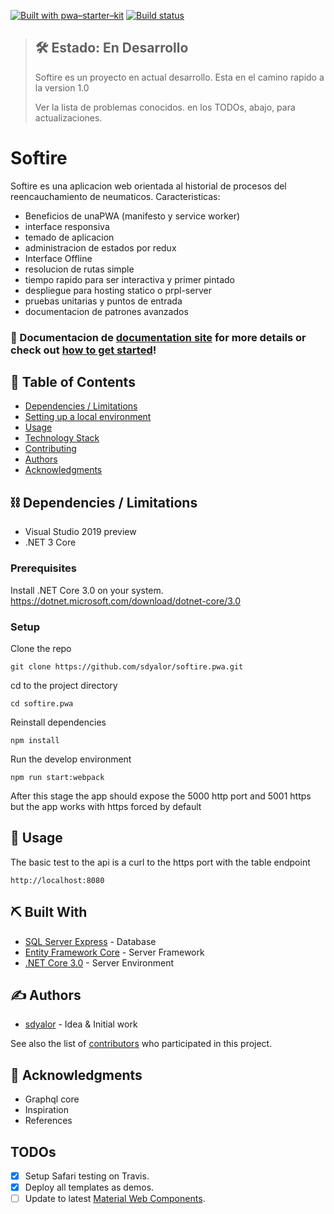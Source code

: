 [![Built with pwa–starter–kit](https://img.shields.io/badge/built_with-pwa–starter–kit_-blue.svg)](https://github.com/Polymer/pwa-starter-kit "Built with pwa–starter–kit")
[![Build status](https://api.travis-ci.org/Polymer/pwa-starter-kit.svg?branch=master)](https://travis-ci.org/Polymer/pwa-starter-kit)

> ## 🛠 Estado: En Desarrollo
> Softire es un proyecto en actual desarrollo. Esta en el camino rapido a la version 1.0
>
> Ver la lista de problemas conocidos. en los TODOs, abajo, para actualizaciones.

# Softire

Softire es una aplicacion web orientada al historial de procesos del reencauchamiento de neumaticos.
Caracteristicas:
- Beneficios de unaPWA (manifesto y service worker)
- interface responsiva
- temado de aplicacion
- administracion de estados por redux
- Interface Offline
- resolucion de rutas simple
- tiempo rapido para ser interactiva y primer pintado
- despliegue para hosting statico o prpl-server
- pruebas unitarias y puntos de entrada
- documentacion de patrones avanzados

### 📖 Documentacion de  [documentation site](https://pwa-starter-kit.polymer-project.org/) for more details or check out [how to get started](https://pwa-starter-kit.polymer-project.org/setup/)!

## 📝 Table of Contents
<!-- - [Problem Statement](#problem_statement) -->
<!-- - [Idea / Solution](#idea) -->
- [Dependencies / Limitations](#limitations)
- [Setting up a local environment](#getting_started)
- [Usage](#usage)
- [Technology Stack](#tech_stack)
- [Contributing](../CONTRIBUTING.md)
- [Authors](#authors)
- [Acknowledgments](#acknowledgments)

## ⛓️ Dependencies / Limitations <a name = "limitations"></a>
- Visual Studio 2019 preview
- .NET 3 Core

### Prerequisites

Install .NET Core 3.0 on your system.
https://dotnet.microsoft.com/download/dotnet-core/3.0

### Setup

Clone the repo
```
git clone https://github.com/sdyalor/softire.pwa.git
```
cd to the project directory

```
cd softire.pwa
```
Reinstall dependencies
```
npm install
```
Run the develop environment
```
npm run start:webpack
```
After this stage the app should expose the 5000 http port and 5001 https
but the app works with https forced by default

## 🎈 Usage <a name="usage"></a>

The basic test to the api is a curl to the https port with the table endpoint
```
http://localhost:8080
```


## ⛏️ Built With <a name = "tech_stack"></a>
- [SQL Server Express](https://www.microsoft.com/en-us/sql-server/sql-server-editions-express) - Database
- [Entity Framework Core](https://docs.microsoft.com/en-us/ef/core/) - Server Framework
- [.NET Core 3.0](https://dotnet.microsoft.com/download/dotnet-core/3.0) - Server Environment


## ✍️ Authors <a name = "authors"></a>
- [sdyalor](https://github.com/sdyalor) - Idea & Initial work

See also the list of [contributors](https://github.com/devrheber/softire/contributors) 
who participated in this project.


## 🎉 Acknowledgments <a name = "acknowledgments"></a>
- Graphql core 
- Inspiration
- References

## TODOs

- [x] Setup Safari testing on Travis.
- [x] Deploy all templates as demos.
- [ ] Update to latest [Material Web Components](https://github.com/material-components/material-components-web-components).
